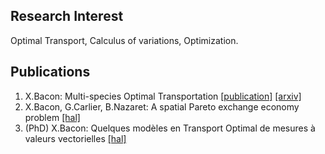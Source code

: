 ## Research Interest

Optimal Transport, Calculus of variations, Optimization.

## Publications

1. X.Bacon: Multi-species Optimal Transportation [[publication]](https://link.springer.com/article/10.1007/s10957-019-01590-z) [[arxiv]](https://arxiv.org/pdf/1901.04765.pdf)
2. X.Bacon, G.Carlier, B.Nazaret: A spatial Pareto exchange economy problem [[hal]](https://hal.science/hal-03480323/file/BCN_Pareto_AMO.pdf)
3. (PhD) X.Bacon: Quelques modèles en Transport Optimal de mesures à valeurs vectorielles [[hal]](https://hal.science/tel-03913931/document)
